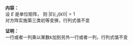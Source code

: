 **内容：**    
设 $E$ 是单位矩阵， 则 $|E(i,j(k))|=1$     
对方阵实施第三类初等变换，行列式值不变    
    
**证明：**    
一行或者一列乘以某数k加到另外一行或者一列，行列式值不变    
    
    
    
